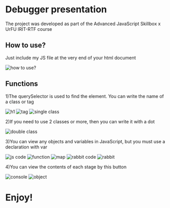 # Debugger presentation

The project was developed as part of the Advanced JavaScript Skillbox x UrFU IRIT-RTF course

## How to use?

Just include my JS file at the very end of your html document

![how to use?](https://sun9-19.userapi.com/impg/H63vE03lH--pDgqhvEoCaPJKRAdTXKt_IrR5xg/oj1emv9Uc4M.jpg?size=574x120&quality=96&sign=eacc82a8304f4cf1105a46b5cd3dc886&type=album)

## Functions

1)The querySelector is used to find the element. You can write the name of a class or tag

![h1](https://sun9-65.userapi.com/impg/Ymh8iCDn9c_DBHpFOt_5aQBd0jBm-KrB9IejBw/IJUUIvWzRQM.jpg?size=460x110&quality=96&sign=6fa3744bc21893c348b4d12b42bfcad4&type=album)
![tag](https://sun9-68.userapi.com/impg/WyZXly7mkgrvC2ciHh3pmnZunxBIHcnj_L6RJg/zYXHjXYSCKA.jpg?size=1784x264&quality=96&sign=134d55af16a99b147da0391d95a00fa3&type=album)
![single class](https://sun9-47.userapi.com/impg/6otaMxo0xOIj1GBDuNKqTqq9SyxRYjpLaiwERw/4PklZ4CEhBA.jpg?size=1748x282&quality=96&sign=9ddcca376053fb845ab98daa6ef028af&type=album)

2)If you need to use 2 classes or more, then you can write it with a dot

![double class](https://sun9-18.userapi.com/impg/xUG0L9sCH5SASEWMSjTyOF-UAUX57_XccftNgg/ohHtHWN-AyA.jpg?size=1722x268&quality=96&sign=6c5148804ac31eb008ec00e9eeb3e45c&type=album)

3)You can view any objects and variables in JavaScript, but you must use a declaration with var

![js code](https://sun3-22.userapi.com/impg/r6Tbq9jlen4S-bwtbefpjdT9H84wrLSKaFFHpA/01rYiaMpxQs.jpg?size=334x208&quality=96&sign=d509095685fc04b7bf2b1aa3b7f22d13&type=album)
![function](https://sun9-79.userapi.com/impg/kPGGr2q9-szd3ckh7t56eyRoqIp4dWbyYgQK9g/mri-1MXs-T4.jpg?size=494x270&quality=96&sign=543f9bbacc92c5cb2eb5e91e5befc457&type=album)
![map](https://sun9-49.userapi.com/impg/OzRQz1YsvX7wS0Eikk4juNKRPVprVMY015YqdA/tScYLti-zeo.jpg?size=500x256&quality=96&sign=f0355bc0a0b1da6f8a00c1c0e594a8f5&type=album)
![rabbit code](https://sun9-45.userapi.com/impg/71HGMBcbgTo0WGNUWDjJTwjZlDU_UNqqGq32sA/zcmXcm8JmDU.jpg?size=530x378&quality=96&sign=edef775e5918b72e71c55a5d16fe147a&type=album)
![rabbit](https://sun9-37.userapi.com/impg/L5ADLUQ42N9Aw9SB406_4Vi2SzJGDr_I7qm84w/3jDghFzmnZM.jpg?size=492x252&quality=96&sign=2a26386aac67b19fbece4ccbf96c3152&type=album)

4)You can view the contents of each stage by this button

![console](https://sun9-46.userapi.com/impg/pihRA8tJyN1R1DtLmZuSCUEJpq-FranGceV3Jg/tKwH4mV2MFA.jpg?size=230x78&quality=96&sign=c2dc5d26905b61045a6f9288d261bc54&type=album)
![object](https://sun3-21.userapi.com/impg/4aAmCofxmWvzc94Q3E3eYyU4Sj54GbPldW1Dhg/Vd1T3sZFgvM.jpg?size=810x1410&quality=96&sign=64b8712afbae132cc19e92c40f933e67&type=album)

# Enjoy!